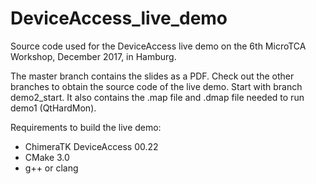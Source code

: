 # DeviceAccess_live_demo

Source code used for the DeviceAccess live demo on the 6th MicroTCA Workshop, December 2017, in Hamburg.

The master branch contains the slides as a PDF. Check out the other branches to obtain the source code of the live demo. Start with branch demo2_start. It also contains the .map file and .dmap file needed to run demo1 (QtHardMon).

Requirements to build the live demo:

* ChimeraTK DeviceAccess 00.22
* CMake 3.0
* g++ or clang
